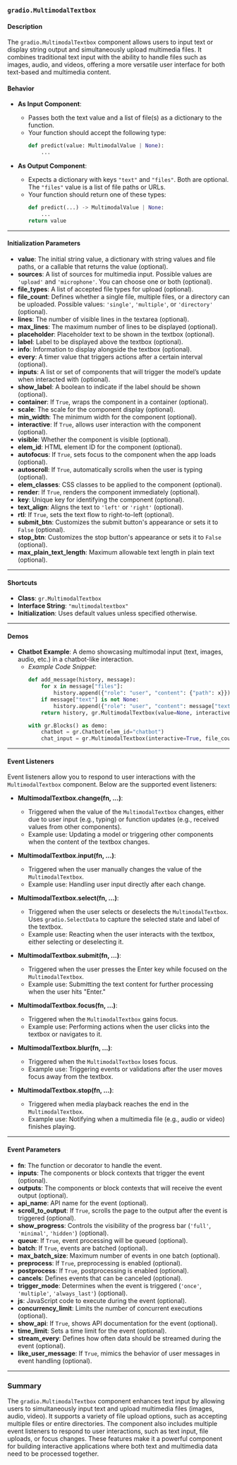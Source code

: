 ### **`gradio.MultimodalTextbox`**

#### **Description**
The `gradio.MultimodalTextbox` component allows users to input text or display string output and simultaneously upload multimedia files. It combines traditional text input with the ability to handle files such as images, audio, and videos, offering a more versatile user interface for both text-based and multimedia content.

#### **Behavior**
- **As Input Component**:
  - Passes both the text value and a list of file(s) as a dictionary to the function.
  - Your function should accept the following type:
    ```python
    def predict(value: MultimodalValue | None):
        ...
    ```

- **As Output Component**:
  - Expects a dictionary with keys `"text"` and `"files"`. Both are optional. The `"files"` value is a list of file paths or URLs.
  - Your function should return one of these types:
    ```python
    def predict(...) -> MultimodalValue | None:
        ...
    return value
    ```

---

#### **Initialization Parameters**
- **value**: The initial string value, a dictionary with string values and file paths, or a callable that returns the value (optional).
- **sources**: A list of sources for multimedia input. Possible values are `'upload'` and `'microphone'`. You can choose one or both (optional).
- **file_types**: A list of accepted file types for upload (optional).
- **file_count**: Defines whether a single file, multiple files, or a directory can be uploaded. Possible values: `'single'`, `'multiple'`, or `'directory'` (optional).
- **lines**: The number of visible lines in the textarea (optional).
- **max_lines**: The maximum number of lines to be displayed (optional).
- **placeholder**: Placeholder text to be shown in the textbox (optional).
- **label**: Label to be displayed above the textbox (optional).
- **info**: Information to display alongside the textbox (optional).
- **every**: A timer value that triggers actions after a certain interval (optional).
- **inputs**: A list or set of components that will trigger the model’s update when interacted with (optional).
- **show_label**: A boolean to indicate if the label should be shown (optional).
- **container**: If `True`, wraps the component in a container (optional).
- **scale**: The scale for the component display (optional).
- **min_width**: The minimum width for the component (optional).
- **interactive**: If `True`, allows user interaction with the component (optional).
- **visible**: Whether the component is visible (optional).
- **elem_id**: HTML element ID for the component (optional).
- **autofocus**: If `True`, sets focus to the component when the app loads (optional).
- **autoscroll**: If `True`, automatically scrolls when the user is typing (optional).
- **elem_classes**: CSS classes to be applied to the component (optional).
- **render**: If `True`, renders the component immediately (optional).
- **key**: Unique key for identifying the component (optional).
- **text_align**: Aligns the text to `'left'` or `'right'` (optional).
- **rtl**: If `True`, sets the text flow to right-to-left (optional).
- **submit_btn**: Customizes the submit button's appearance or sets it to `False` (optional).
- **stop_btn**: Customizes the stop button's appearance or sets it to `False` (optional).
- **max_plain_text_length**: Maximum allowable text length in plain text (optional).

---

#### **Shortcuts**
- **Class**: `gr.MultimodalTextbox`
- **Interface String**: `"multimodaltextbox"`
- **Initialization**: Uses default values unless specified otherwise.

---

#### **Demos**
- **Chatbot Example**: A demo showcasing multimodal input (text, images, audio, etc.) in a chatbot-like interaction.
  - *Example Code Snippet*:
    ```python
    def add_message(history, message):
        for x in message["files"]:
            history.append({"role": "user", "content": {"path": x}})
        if message["text"] is not None:
            history.append({"role": "user", "content": message["text"]})
        return history, gr.MultimodalTextbox(value=None, interactive=False)

    with gr.Blocks() as demo:
        chatbot = gr.Chatbot(elem_id="chatbot")
        chat_input = gr.MultimodalTextbox(interactive=True, file_count="multiple", placeholder="Enter message or upload file...")
    ```

---

#### **Event Listeners**
Event listeners allow you to respond to user interactions with the `MultimodalTextbox` component. Below are the supported event listeners:

- **MultimodalTextbox.change(fn, ...)**:
  - Triggered when the value of the `MultimodalTextbox` changes, either due to user input (e.g., typing) or function updates (e.g., received values from other components).
  - Example use: Updating a model or triggering other components when the content of the textbox changes.

- **MultimodalTextbox.input(fn, ...)**:
  - Triggered when the user manually changes the value of the `MultimodalTextbox`.
  - Example use: Handling user input directly after each change.

- **MultimodalTextbox.select(fn, ...)**:
  - Triggered when the user selects or deselects the `MultimodalTextbox`. Uses `gradio.SelectData` to capture the selected state and label of the textbox.
  - Example use: Reacting when the user interacts with the textbox, either selecting or deselecting it.

- **MultimodalTextbox.submit(fn, ...)**:
  - Triggered when the user presses the Enter key while focused on the `MultimodalTextbox`.
  - Example use: Submitting the text content for further processing when the user hits "Enter."

- **MultimodalTextbox.focus(fn, ...)**:
  - Triggered when the `MultimodalTextbox` gains focus.
  - Example use: Performing actions when the user clicks into the textbox or navigates to it.

- **MultimodalTextbox.blur(fn, ...)**:
  - Triggered when the `MultimodalTextbox` loses focus.
  - Example use: Triggering events or validations after the user moves focus away from the textbox.

- **MultimodalTextbox.stop(fn, ...)**:
  - Triggered when media playback reaches the end in the `MultimodalTextbox`.
  - Example use: Notifying when a multimedia file (e.g., audio or video) finishes playing.

---

#### **Event Parameters**
- **fn**: The function or decorator to handle the event.
- **inputs**: The components or block contexts that trigger the event (optional).
- **outputs**: The components or block contexts that will receive the event output (optional).
- **api_name**: API name for the event (optional).
- **scroll_to_output**: If `True`, scrolls the page to the output after the event is triggered (optional).
- **show_progress**: Controls the visibility of the progress bar (`'full'`, `'minimal'`, `'hidden'`) (optional).
- **queue**: If `True`, event processing will be queued (optional).
- **batch**: If `True`, events are batched (optional).
- **max_batch_size**: Maximum number of events in one batch (optional).
- **preprocess**: If `True`, preprocessing is enabled (optional).
- **postprocess**: If `True`, postprocessing is enabled (optional).
- **cancels**: Defines events that can be canceled (optional).
- **trigger_mode**: Determines when the event is triggered (`'once'`, `'multiple'`, `'always_last'`) (optional).
- **js**: JavaScript code to execute during the event (optional).
- **concurrency_limit**: Limits the number of concurrent executions (optional).
- **show_api**: If `True`, shows API documentation for the event (optional).
- **time_limit**: Sets a time limit for the event (optional).
- **stream_every**: Defines how often data should be streamed during the event (optional).
- **like_user_message**: If `True`, mimics the behavior of user messages in event handling (optional).

---

### **Summary**
The `gradio.MultimodalTextbox` component enhances text input by allowing users to simultaneously input text and upload multimedia files (images, audio, video). It supports a variety of file upload options, such as accepting multiple files or entire directories. The component also includes multiple event listeners to respond to user interactions, such as text input, file uploads, or focus changes. These features make it a powerful component for building interactive applications where both text and multimedia data need to be processed together.